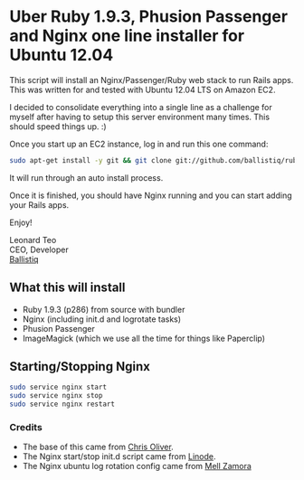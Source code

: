 # Uber Ruby 1.9.3, Phusion Passenger and Nginx one line installer for Ubuntu 12.04

This script will install an Nginx/Passenger/Ruby web stack to run Rails apps. This was written for and tested with Ubuntu 12.04 LTS on Amazon EC2. 

I decided to consolidate everything into a single line as a challenge for myself after having to setup this server environment many times. This should speed things up. :)

Once you start up an EC2 instance, log in and run this one command:

```bash
sudo apt-get install -y git && git clone git://github.com/ballistiq/ruby-passenger-nginx-installer.git && bash ./ruby-passenger-nginx-installer/install.sh
```

It will run through an auto install process. 

Once it is finished, you should have Nginx running and you can start adding your Rails apps.

Enjoy!

Leonard Teo  
CEO, Developer  
[Ballistiq](http://www.ballistiq.com)

## What this will install

* Ruby 1.9.3 (p286) from source with bundler
* Nginx (including init.d and logrotate tasks)
* Phusion Passenger
* ImageMagick (which we use all the time for things like Paperclip)

## Starting/Stopping Nginx

```bash
sudo service nginx start
sudo service nginx stop
sudo service nginx restart
```

### Credits

* The base of this came from [Chris Oliver](http://excid3.com/blog/setting-up-ubuntu-12-04-with-ruby-1-9-3-nginx-passenger-and-postgresql-or-mysql/).
* The Nginx start/stop init.d script came from [Linode](http://library.linode.com/).
* The Nginx ubuntu log rotation config came from [Mell Zamora](http://www.mellzamora.com/installing-nginx-on-ubuntu-and-debian/)